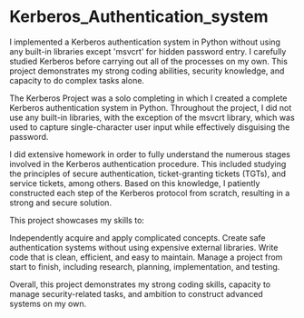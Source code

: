 # Kerberos_Authentication_system
I implemented a Kerberos authentication system in Python without using any built-in libraries except 'msvcrt' for hidden password entry. I carefully studied Kerberos before carrying out all of the processes on my own. This project demonstrates my strong coding abilities, security knowledge, and capacity to do complex tasks alone.

The Kerberos Project was a solo completing in which I created a complete Kerberos authentication system in Python. Throughout the project, I did not use any built-in libraries, with the exception of the msvcrt library, which was used to capture single-character user input while effectively disguising the password.

I did extensive homework in order to fully understand the numerous stages involved in the Kerberos authentication procedure. This included studying the principles of secure authentication, ticket-granting tickets (TGTs), and service tickets, among others. Based on this knowledge, I patiently constructed each step of the Kerberos protocol from scratch, resulting in a strong and secure solution.

This project showcases my skills to:

Independently acquire and apply complicated concepts.
Create safe authentication systems without using expensive external libraries.
Write code that is clean, efficient, and easy to maintain.
Manage a project from start to finish, including research, planning, implementation, and testing.

Overall, this project demonstrates my strong coding skills, capacity to manage security-related tasks, and ambition to construct advanced systems on my own.
